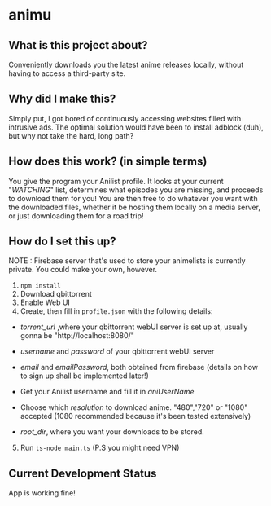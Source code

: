 # animu

## What is this project about?

Conveniently downloads you the latest anime releases locally, without having to access a third-party site.

## Why did I make this?

Simply put, I got bored of continuously accessing websites filled with intrusive ads. The optimal solution would have been to install adblock (duh), but why not take the hard, long path?

## How does this work? (in simple terms)

You give the program your Anilist profile. It looks at your current "*WATCHING*" list, determines what episodes you are missing, and proceeds to download them for you! You are then free to do whatever you want with the downloaded files, whether it be hosting them locally on a media server, or just downloading them for a road trip!

## How do I set this up?

NOTE : Firebase server that's used to store your animelists is currently private.
You could make your own, however. 

1. `npm install`
2. Download qbittorrent
3. Enable Web UI 
4. Create, then fill in `profile.json` with the following details:


* _torrent_url_ ,where your qbittorrent webUI server is set up at, usually gonna be "http://localhost:8080/"

*  _username_ and _password_ of your qbittorrent webUI server

* _email_ and _emailPassword_, both obtained from firebase (details on how to sign up shall be implemented later!)
  
* Get your Anilist username and fill it in _aniUserName_

* Choose which _resolution_ to download anime. "480","720" or "1080" accepted (1080 recommended because it's been tested extensively)

* _root_dir_, where you want your downloads to be stored.

5. Run `ts-node main.ts` (P.S you might need VPN)

## Current Development Status
App is working fine!
